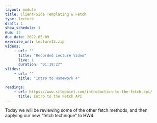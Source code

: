 ```yaml
---
layout: module
title: Client-Side Templating & Fetch
type: lecture
draft: 1
show_schedule: 1
num: 13
due_date: 2022-05-09
exercise_url: lecture13.zip
videos: 
    - url: ""
      title: "Recorded Lecture Video"
      live: 1
      duration: "01:19:27"
slides:
    - url: ""
      title: "Intro to Homework 4"

readings:
    - url: https://www.sitepoint.com/introduction-to-the-fetch-api/
      title: Intro to the Fetch API
---
```


Today we will be reviewing some of the other fetch methods, and then applying our new "fetch technique" to HW4.